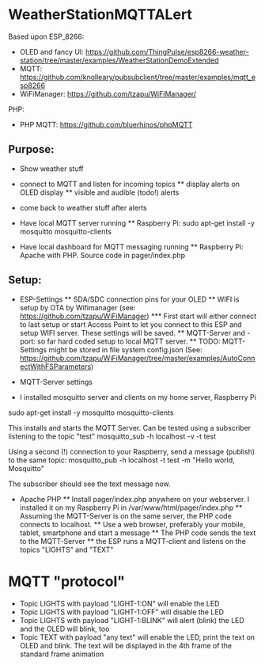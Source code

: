 # WeatherStationMQTTALert

Based upon
ESP_8266:
* OLED and fancy UI: https://github.com/ThingPulse/esp8266-weather-station/tree/master/examples/WeatherStationDemoExtended
* MQTT: https://github.com/knolleary/pubsubclient/tree/master/examples/mqtt_esp8266
* WiFiManager: https://github.com/tzapu/WiFiManager/

PHP:
* PHP MQTT: https://github.com/bluerhinos/phpMQTT

## Purpose: 
* Show weather stuff
* connect to MQTT and listen for incoming topics
** display alerts on OLED display
** visible and audible (todo!) alerts
* come back to weather stuff after alerts

* Have local MQTT server running 
** Raspberry Pi: sudo apt-get install -y mosquitto mosquitto-clients

* Have local dashboard for MQTT messaging running
** Raspberry Pi: Apache with PHP. Source code in pager/index.php

## Setup:
* ESP-Settings
** SDA/SDC connection pins for your OLED
** WIFI is setup by OTA by Wifimanager (see: https://github.com/tzapu/WiFiManager)
*** First start will either connect to last setup or start Access Point to let you connect to this ESP and setup WIFI server. These settings will be saved.
** MQTT-Server and -port: so far hard coded setup to local MQTT server. 
** TODO: MQTT-Settings might be stored in file system config.json (See: https://github.com/tzapu/WiFiManager/tree/master/examples/AutoConnectWithFSParameters)

* MQTT-Server settings
* I installed mosquitto server and clients on my home server, Raspberry Pi

sudo apt-get install -y mosquitto mosquitto-clients

This installs and starts the MQTT Server. Can be tested using a subscriber listening to the topic "test"
mosquitto_sub -h localhost -v -t test

Using a second (!) connection to your Raspberry, send a message (publish) to the same topic:
mosquitto_pub -h localhost -t test -m "Hello world, Mosquitto"

The subscriber should see the text message now.

* Apache PHP
** Install pager/index.php anywhere on your webserver. I installed it on my Raspberry Pi in /var/www/html/pager/index.php
** Assuming the MQTT-Server is on the same server, the PHP code connects to localhost.
** Use a web browser, preferably your mobile, tablet, smartphone and start a message 
** The PHP code sends the text to the MQTT-Server
** the ESP runs a MQTT-client and listens on the topics "LIGHTS" and "TEXT"

# MQTT "protocol"
* Topic LIGHTS with payload "LIGHT-1:ON" will enable the LED
* Topic LIGHTS with payload "LIGHT-1:OFF" will disable the LED
* Topic LIGHTS with payload "LIGHT-1:BLINK" will alert (blink) the LED and the OLED will blink, too
* Topic TEXT with payload "any text" will enable the LED, print the text on OLED and blink. The text will be displayed in the 4th frame of the standard frame animation


